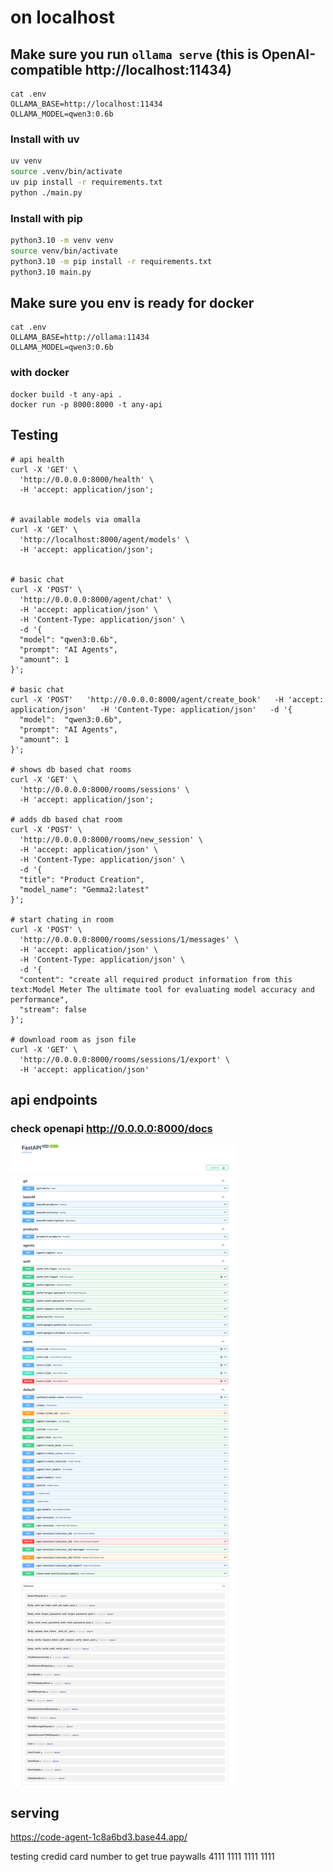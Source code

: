 # on localhost

## Make sure you run `ollama serve` (this is OpenAI-compatible http://localhost:11434)


```
cat .env
OLLAMA_BASE=http://localhost:11434
OLLAMA_MODEL=qwen3:0.6b
```



### Install with uv

```sh
uv venv
source .venv/bin/activate
uv pip install -r requirements.txt
python ./main.py
```

### Install with pip

```sh
python3.10 -m venv venv
source venv/bin/activate
python3.10 -m pip install -r requirements.txt
python3.10 main.py
```



## Make sure you env is ready for docker


```
cat .env
OLLAMA_BASE=http://ollama:11434
OLLAMA_MODEL=qwen3:0.6b
```


### with docker

```
docker build -t any-api .
docker run -p 8000:8000 -t any-api

```

## Testing

```
# api health
curl -X 'GET' \
  'http://0.0.0.0:8000/health' \
  -H 'accept: application/json';


# available models via omalla
curl -X 'GET' \
  'http://localhost:8000/agent/models' \
  -H 'accept: application/json';


# basic chat
curl -X 'POST' \
  'http://0.0.0.0:8000/agent/chat' \
  -H 'accept: application/json' \
  -H 'Content-Type: application/json' \
  -d '{
  "model": "qwen3:0.6b",
  "prompt": "AI Agents",
  "amount": 1
}';

# basic chat
curl -X 'POST'   'http://0.0.0.0:8000/agent/create_book'   -H 'accept: application/json'   -H 'Content-Type: application/json'   -d '{
  "model":  "qwen3:0.6b",
  "prompt": "AI Agents",
  "amount": 1
}';

# shows db based chat rooms
curl -X 'GET' \
  'http://0.0.0.0:8000/rooms/sessions' \
  -H 'accept: application/json';

# adds db based chat room
curl -X 'POST' \
  'http://0.0.0.0:8000/rooms/new_session' \
  -H 'accept: application/json' \
  -H 'Content-Type: application/json' \
  -d '{
  "title": "Product Creation",
  "model_name": "Gemma2:latest"
}';

# start chating in room
curl -X 'POST' \
  'http://0.0.0.0:8000/rooms/sessions/1/messages' \
  -H 'accept: application/json' \
  -H 'Content-Type: application/json' \
  -d '{
  "content": "create all required product information from this text:Model Meter The ultimate tool for evaluating model accuracy and performance",
  "stream": false
}';

# download room as json file
curl -X 'GET' \
  'http://0.0.0.0:8000/rooms/sessions/1/export' \
  -H 'accept: application/json'

```

## api endpoints

### check openapi http://0.0.0.0:8000/docs

![api endpoints](https://raw.githubusercontent.com/santenova/any-api/refs/heads/main/api.png)


## serving

  https://code-agent-1c8a6bd3.base44.app/

  testing credid card number to get true paywalls
  4111 1111 1111 1111
